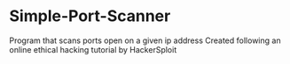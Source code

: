 # Simple-Port-Scanner
Program that scans ports open on a given ip address
Created following an online ethical hacking tutorial by HackerSploit
